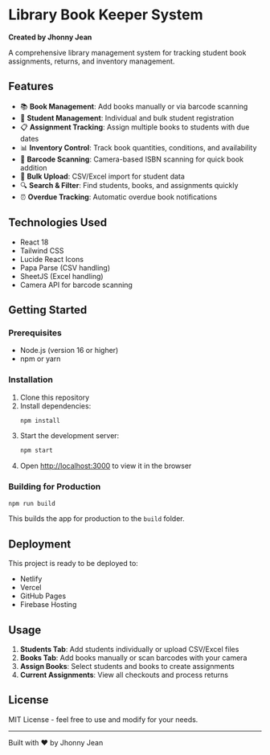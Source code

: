 # Library Book Keeper System

**Created by Jhonny Jean**

A comprehensive library management system for tracking student book assignments, returns, and inventory management.

## Features

- 📚 **Book Management**: Add books manually or via barcode scanning
- 👥 **Student Management**: Individual and bulk student registration
- 📋 **Assignment Tracking**: Assign multiple books to students with due dates
- 📊 **Inventory Control**: Track book quantities, conditions, and availability
- 📱 **Barcode Scanning**: Camera-based ISBN scanning for quick book addition
- 📁 **Bulk Upload**: CSV/Excel import for student data
- 🔍 **Search & Filter**: Find students, books, and assignments quickly
- ⏰ **Overdue Tracking**: Automatic overdue book notifications

## Technologies Used

- React 18
- Tailwind CSS
- Lucide React Icons
- Papa Parse (CSV handling)
- SheetJS (Excel handling)
- Camera API for barcode scanning

## Getting Started

### Prerequisites

- Node.js (version 16 or higher)
- npm or yarn

### Installation

1. Clone this repository
2. Install dependencies:
   ```bash
   npm install
   ```
3. Start the development server:
   ```bash
   npm start
   ```
4. Open [http://localhost:3000](http://localhost:3000) to view it in the browser

### Building for Production

```bash
npm run build
```

This builds the app for production to the `build` folder.

## Deployment

This project is ready to be deployed to:
- Netlify
- Vercel
- GitHub Pages
- Firebase Hosting

## Usage

1. **Students Tab**: Add students individually or upload CSV/Excel files
2. **Books Tab**: Add books manually or scan barcodes with your camera
3. **Assign Books**: Select students and books to create assignments
4. **Current Assignments**: View all checkouts and process returns

## License

MIT License - feel free to use and modify for your needs.

---

Built with ❤️ by Jhonny Jean